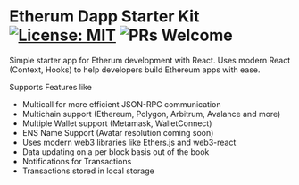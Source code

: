 # Etherum Dapp Starter Kit [![License: MIT](https://img.shields.io/badge/License-MIT-yellow.svg)](https://opensource.org/licenses/MIT) ![PRs Welcome](https://img.shields.io/badge/PRs-welcome-blue.svg)

Simple starter app for Etherum development with React. Uses modern React (Context, Hooks) to help developers build Ethereum apps with ease. 

Supports Features like
* Multicall for more efficient JSON-RPC communication
* Multichain support (Ethereum, Polygon, Arbitrum, Avalance and more)
* Multiple Wallet support (Metamask, WalletConnect)
* ENS Name Support (Avatar resolution coming soon)
* Uses modern web3 libraries like Ethers.js and web3-react
* Data updating on a per block basis out of the book
* Notifications for Transactions
* Transactions stored in local storage

